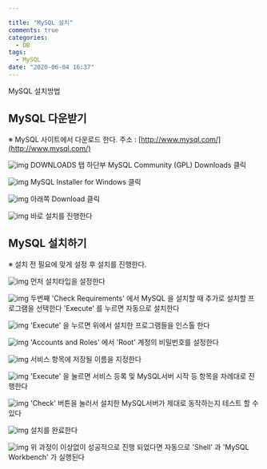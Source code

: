 ```yaml
---

title: "MySQL 설치"
comments: true
categories:
  - DB
tags:
  - MySQL
date: "2020-06-04 16:37"
---
```


MySQL 설치방법

## MySQL 다운받기

※ MySQL 사이트에서 다운로드 한다.
주소 : [http://www.mysql.com/](http://www.mysql.com/)

![img](\assets\images\database\download01.png)
DOWNLOADS 탭 하단부 MySQL Community (GPL) Downloads 클릭

![img](\assets\images\database\download02.png)
MySQL Installer for Windows 클릭

![img](\assets\images\database\download03.png)
아래쪽 Download 클릭

![img](\assets\images\database\download04.png)
바로 설치를 진행한다

## MySQL 설치하기

※ 설치 전 필요에 맞게 설정 후 설치를 진행한다.

![img](\assets\images\database\download05.png)
먼저 설치타입을 설정한다

![img](\assets\images\database\download06.png)
두번째 'Check Requirements' 에서 MySQL 을 설치할 때 추가로 설치할 프로그램을 선택한다
'Execute' 를 누르면 자동으로 설치한다

![img](\assets\images\database\download07.png)
'Execute' 을 누르면 위에서 설치한 프로그램들을 인스톨 한다

![img](\assets\images\database\download08.png)
'Accounts and Roles' 에서 'Root' 계정의 비밀번호를 설정한다

![img](\assets\images\database\download09.png)
서비스 항목에 저장될 이름을 지정한다

![img](\assets\images\database\download10.png)
'Execute' 을 눌르면 서비스 등록 및 MySQL서버 시작 등 항목을 차례대로 진행한다

![img](\assets\images\database\download11.png)
'Check' 버튼을 눌러서 설치한 MySQL서버가 제대로 동작하는지 테스트 할 수 있다

![img](\assets\images\database\download12.png)
설치를 완료한다

![img](\assets\images\database\download13.png)
위 과정이 이상없이 성공적으로 진행 되었다면 자동으로 'Shell' 과 'MySQL Workbench' 가 실행된다
